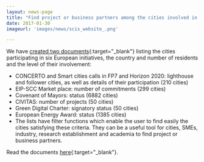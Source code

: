 ```yaml
---
layout: news-page
title: "Find project or business partners among the cities involved in the EU smart cities initiatives"
date: 2017-01-30
imageurl: 'images/news/scis_website_.png'

---
```

We have [created two documents](http://www.smartcities-infosystem.eu/library/useful-resources){:target="_blank"} listing the cities participating in six European initiatives, the country and number of residents and the level of their involvement:

* CONCERTO and Smart cities calls in FP7 and Horizon 2020: lighthouse and follower cities, as well as details of their participation (210 cities)
* EIP-SCC Market place: number of commitments (299 cities)
* Covenant of Mayors: status (6882 cities)
* CIVITAS: number of projects (50 cities)
* Green Digital Charter: signatory status (50 cities)
* European Energy Award: status (1385 cities)
* The lists have filter functions which enable the user to find easily the cities satisfying these criteria. They can be a useful tool for cities, SMEs, industry, research establishment and academia to find project or business partners.

Read the documents [here](http://www.smartcities-infosystem.eu/library/useful-resources){:target="_blank"}.
